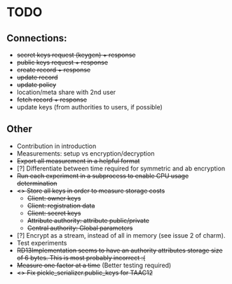 # TODO

## Connections:
- ~~secret keys request (keygen) + response~~
- ~~public keys request + response~~
- ~~create record + response~~
- ~~update record~~
- ~~update policy~~
- location/meta share with 2nd user
- ~~fetch record + response~~
- update keys (from authorities to users, if possible)

## Other
- Contribution in introduction
- Measurements: setup vs encryption/decryption
- ~~Export all measurement in a helpful format~~
- [?] Differentiate between time required for symmetric and ab encryption
- ~~Run each experiment in a subprocess to enable CPU usage determination~~
- ~~<> Store all keys in order to measure storage costs~~
    - ~~Client: owner keys~~
    - ~~Client: registration data~~
    - ~~Client: secret keys~~
    - ~~Attribute authority: attribute public/private~~
    - ~~Central authority: Global parameters~~
- [?] Encrypt as a stream, instead of all in memory (see issue 2 of charm).
- Test experiments
- ~~RD13Implementation seems to have an authority attributes storage size of 6 bytes. This is most probably incorrect :(~~
- ~~Measure one factor at a time~~ (Better testing required)
- ~~<> Fix pickle_serializer.public_keys for TAAC12~~